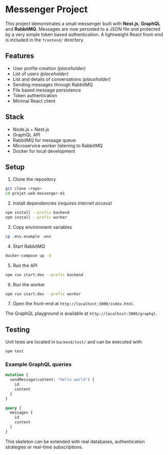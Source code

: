 # Messenger Project

This project demonstrates a small messenger built with **Nest.js**, **GraphQL** and **RabbitMQ**. Messages are now persisted to a JSON file and protected by a very simple token based authentication. A lightweight React front-end is included in the `frontend/` directory.

## Features

- User profile creation *(placeholder)*
- List of users *(placeholder)*
- List and details of conversations *(placeholder)*
- Sending messages through RabbitMQ
- File based message persistence
- Token authentication
- Minimal React client

## Stack

- Node.js + Nest.js
- GraphQL API
- RabbitMQ for message queue
- Microservice worker listening to RabbitMQ
- Docker for local development

## Setup

1. Clone the repository

```bash
git clone <repo>
cd projet-web-messenger-m1
```

2. Install dependencies *(requires internet access)*

```bash
npm install --prefix backend
npm install --prefix worker
```

3. Copy environment variables

```bash
cp .env.example .env
```

4. Start RabbitMQ

```bash
docker-compose up -d
```

5. Run the API

```bash
npm run start:dev --prefix backend
```

6. Run the worker

```bash
npm run start:dev --prefix worker
```

7. Open the front-end at `http://localhost:3000/index.html`.

The GraphQL playground is available at `http://localhost:3000/graphql`.

## Testing

Unit tests are located in `backend/test/` and can be executed with:

```bash
npm test
```

### Example GraphQL queries

```graphql
mutation {
  sendMessage(content: "Hello world") {
    id
    content
  }
}
```

```graphql
query {
  messages {
    id
    content
  }
}
```

This skeleton can be extended with real databases, authentication strategies or real-time subscriptions.
